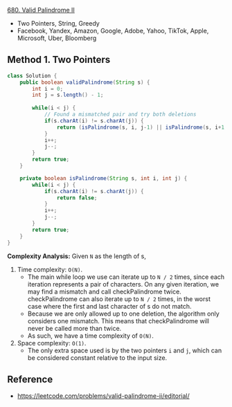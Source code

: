 [680. Valid Palindrome II](https://leetcode.com/problems/valid-palindrome-ii/description/)

* Two Pointers, String, Greedy
* Facebook, Yandex, Amazon, Google, Adobe, Yahoo, TikTok, Apple, Microsoft, Uber, Bloomberg


## Method 1. Two Pointers
```Java
class Solution {
    public boolean validPalindrome(String s) {
        int i = 0;
        int j = s.length() - 1;
        
        while(i < j) {
            // Found a mismatched pair and try both deletions
            if(s.charAt(i) != s.charAt(j)) {
                return (isPalindrome(s, i, j-1) || isPalindrome(s, i+1, j));
            }
            i++;
            j--;
        }
        return true;
    }

    private boolean isPalindrome(String s, int i, int j) {
        while(i < j) {
            if(s.charAt(i) != s.charAt(j)) {
                return false;
            }
            i++;
            j--;
        }
        return true;
    }
}
```
**Complexity Analysis:**
Given `N` as the length of s,
1. Time complexity: `O(N)`.
    * The main while loop we use can iterate up to `N / 2` times, since each iteration represents a pair of characters. On any given iteration, we may find a mismatch and call checkPalindrome twice. checkPalindrome can also iterate up to `N / 2` times, in the worst case where the first and last character of s do not match.
    * Because we are only allowed up to one deletion, the algorithm only considers one mismatch. This means that checkPalindrome will never be called more than twice.
    * As such, we have a time complexity of `O(N)`.
2. Space complexity: `O(1)`.
    * The only extra space used is by the two pointers `i` and `j`, which can be considered constant relative to the input size.


## Reference
* https://leetcode.com/problems/valid-palindrome-ii/editorial/